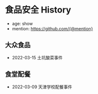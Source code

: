 # 食品安全 History

- age: show
- mention: https://github.com/{@mention}

## 大众食品
- 2022-03-15 土坑酸菜事件

## 食堂配餐
- 2022-03-09 天津学校配餐事件

